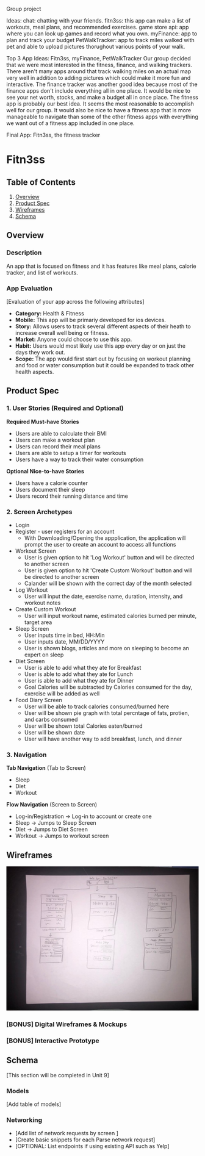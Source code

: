 Group project

Ideas:
chat: chatting with your friends.
fitn3ss: this app can make a list of workouts, meal plans, and recommended exercises.
game store api: app where you can look up games and record what you own.
myFinance: app to plan and track your budget 
PetWalkTracker: app to track miles walked with pet and able to upload pictures thorughout various points of your walk.

Top 3 App Ideas: 
Fitn3ss, myFinance, PetWalkTracker 
Our group decided that we were most interested in the fitness, finance, and walking trackers. There aren't many apps around that track walking miles on an actual map very well in addition to adding pictures which could make it more fun and interactive. The finance tracker was another good idea because most of the finance apps don't include everything all in one place. It would be nice to see your net worth, stocks, and make a budget all in once place. The fitness app is probably our best idea. It seems the most reasonable to accomplish well for our group. It would also be nice to have a fitness app that is more manageable to navigate than some of the other fitness apps with everything we want out of a fitness app included in one place. 

Final App: Fitn3ss, the fitness tracker

# Fitn3ss

## Table of Contents
1. [Overview](#Overview)
1. [Product Spec](#Product-Spec)
1. [Wireframes](#Wireframes)
2. [Schema](#Schema)

## Overview
### Description
An app that is focused on fitness and it has features like meal plans, calorie tracker, and list of workouts.

### App Evaluation
[Evaluation of your app across the following attributes]
- **Category:** Health & Fitness
- **Mobile:** This app will be primariy developed for ios devices. 
- **Story:** Allows users to track several different aspects of their heath to increase overall well being or fitness. 
- **Market:** Anyone could choose to use this app. 
- **Habit:** Users would most likely use this app every day or on just the days they work out. 
- **Scope:** The app would first start out by focusing on workout planning and food or water consumption but it could be expanded to track other health aspects. 

## Product Spec

### 1. User Stories (Required and Optional)

**Required Must-have Stories**

* Users are able to calculate their BMI
* Users can make a workout plan
* Users can record their meal plans
* Users are able to setup a timer for workouts
* Users have a way to track their water consumption

**Optional Nice-to-have Stories**

* Users have a calorie counter
* Users document their sleep
* Users record their running distance and time

### 2. Screen Archetypes

* Login
* Register - user registers for an account
   * With Downloading/Opening the appplication, the application will prompt the user to create an account to access all functions 
* Workout Screen
   * User is given option to hit 'Log Workout' button and will be directed to another screen
   * User is given option to hit 'Create Custom Workout' button and will be directed to another screen
   * Calander will be shown with the correct day of the month selected
* Log Workout
   * User will input the date, exercise name, duration, intensity, and workout notes
* Create Custom Workout
    * User will input workout name, estimated calories burned per minute, target area
* Sleep Screen
    * User inputs time in bed, HH:Min
    * User inputs date, MM/DD/YYYY
    * User is shown blogs, articles and more on sleeping to become an expert on sleep
* Diet Screen
    * User is able to add what they ate for Breakfast
    * User is able to add what they ate for Lunch
    * User is able to add what they ate for Dinner
    * Goal Calories will be subtracted by Calories consumed for the day, exercise will be added as well
* Food Diary Screen
    * User will be able to track calories consumed/burned here
    * User will be shown pie graph with total percntage of fats, protien, and carbs consumed
    * User will be shown total Calories eaten/burned
    * User will be shown date
    * User will have another way to add breakfast, lunch, and dinner

### 3. Navigation

**Tab Navigation** (Tab to Screen)

* Sleep
* Diet
* Workout

**Flow Navigation** (Screen to Screen)

* Log-in/Registration -> Log-in to account or create one 
* Sleep -> Jumps to Sleep Screen
* Diet -> Jumps to Diet Screen 
* Workout -> Jumps to workout screen

## Wireframes

![](wireframes.jpeg)

### [BONUS] Digital Wireframes & Mockups

### [BONUS] Interactive Prototype

## Schema 
[This section will be completed in Unit 9]
### Models
[Add table of models]
### Networking
- [Add list of network requests by screen ]
- [Create basic snippets for each Parse network request]
- [OPTIONAL: List endpoints if using existing API such as Yelp]

